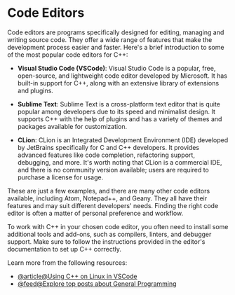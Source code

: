 # Code Editors

Code editors are programs specifically designed for editing, managing and writing source code. They offer a wide range of features that make the development process easier and faster. Here's a brief introduction to some of the most popular code editors for C++:

- **Visual Studio Code (VSCode)**: Visual Studio Code is a popular, free, open-source, and lightweight code editor developed by Microsoft. It has built-in support for C++, along with an extensive library of extensions and plugins.

- **Sublime Text**: Sublime Text is a cross-platform text editor that is quite popular among developers due to its speed and minimalist design. It supports C++ with the help of plugins and has a variety of themes and packages available for customization.

- **CLion**: CLion is an Integrated Development Environment (IDE) developed by JetBrains specifically for C and C++ developers. It provides advanced features like code completion, refactoring support, debugging, and more. It's worth noting that CLion is a commercial IDE, and there is no community version available; users are required to purchase a license for usage.

These are just a few examples, and there are many other code editors available, including Atom, Notepad++, and Geany. They all have their features and may suit different developers' needs. Finding the right code editor is often a matter of personal preference and workflow.

To work with C++ in your chosen code editor, you often need to install some additional tools and add-ons, such as compilers, linters, and debugger support. Make sure to follow the instructions provided in the editor's documentation to set up C++ correctly.

Learn more from the following resources:

- [@article@Using C++ on Linux in VSCode](https://code.visualstudio.com/docs/cpp/config-linux)
- [@feed@Explore top posts about General Programming](https://app.daily.dev/tags/general-programming?ref=roadmapsh)
